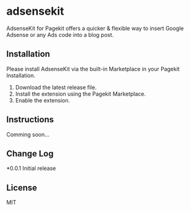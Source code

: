 # adsensekit
AdsenseKit for Pagekit offers a quicker &amp; flexible way to insert Google Adsense or any Ads code into a blog post.

## Installation

Please install AdsenseKit via the built-in Marketplace in your Pagekit Installation.

1. Download the latest release file.
2. Install the extension using the Pagekit Marketplace.
3. Enable the extension.


## Instructions

Comming soon...

## Change Log

*0.0.1 Initial release

## License

MIT